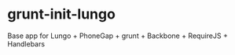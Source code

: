 grunt-init-lungo
================

Base app for Lungo + PhoneGap + grunt + Backbone + RequireJS + Handlebars
